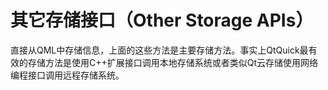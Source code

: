 # 其它存储接口（Other Storage APIs）

直接从QML中存储信息，上面的这些方法是主要存储方法。事实上QtQuick最有效的存储方法是使用C++扩展接口调用本地存储系统或者类似Qt云存储使用网络编程接口调用远程存储系统。
